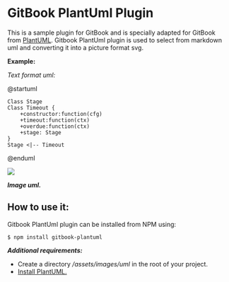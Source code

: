 **GitBook PlantUml Plugin**
==============

This is a sample plugin for GitBook and is specially adapted for GitBook from [PlantUML](http://www.plantuml.com/index.html). Gitbook PlantUml plugin is used to select from markdown uml and converting it into a picture format svg.

**Example:**

*Text format uml:*

@startuml

	Class Stage
	Class Timeout {
		+constructor:function(cfg)
		+timeout:function(ctx)
		+overdue:function(ctx)
		+stage: Stage
	}
 	Stage <|-- Timeout

@enduml

![](./images/uml.png)

***Image uml.***

**How to use it:**
--------------

Gitbook PlantUml plugin can be installed from NPM using:

```$ npm install gitbook-plantuml```

***Additional requirements:***

 - Create a directory */assets/images/uml* in the root of your project.
 - [Install PlantUML.](http://www.plantuml.com/download.html)
